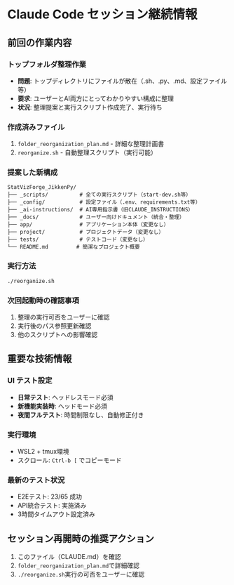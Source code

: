 # Claude Code セッション継続情報

## 前回の作業内容

### トップフォルダ整理作業
- **問題**: トップディレクトリにファイルが散在（.sh、.py、.md、設定ファイル等）
- **要求**: ユーザーとAI両方にとってわかりやすい構成に整理
- **状況**: 整理提案と実行スクリプト作成完了、実行待ち

### 作成済みファイル
1. `folder_reorganization_plan.md` - 詳細な整理計画書
2. `reorganize.sh` - 自動整理スクリプト（実行可能）

### 提案した新構成
```
StatVizForge_JikkenPy/
├── _scripts/          # 全ての実行スクリプト（start-dev.sh等）
├── _config/           # 設定ファイル（.env、requirements.txt等）
├── _ai-instructions/  # AI専用指示書（旧CLAUDE_INSTRUCTIONS）
├── _docs/             # ユーザー向けドキュメント（統合・整理）
├── app/               # アプリケーション本体（変更なし）
├── project/           # プロジェクトデータ（変更なし）
├── tests/             # テストコード（変更なし）
└── README.md         # 簡潔なプロジェクト概要
```

### 実行方法
```bash
./reorganize.sh
```

### 次回起動時の確認事項
1. 整理の実行可否をユーザーに確認
2. 実行後のパス参照更新確認
3. 他のスクリプトへの影響確認

## 重要な技術情報

### UI テスト設定
- **日常テスト**: ヘッドレスモード必須
- **新機能実装時**: ヘッドモード必須
- **夜間フルテスト**: 時間制限なし、自動修正付き

### 実行環境
- WSL2 + tmux環境
- スクロール: `Ctrl-b [` でコピーモード

### 最新のテスト状況
- E2Eテスト: 23/65 成功
- API統合テスト: 実施済み
- 3時間タイムアウト設定済み

## セッション再開時の推奨アクション
1. このファイル（CLAUDE.md）を確認
2. `folder_reorganization_plan.md`で詳細確認
3. `./reorganize.sh`実行の可否をユーザーに確認